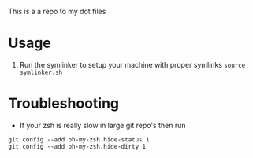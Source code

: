 This is a a repo to my dot files

# Usage
1. Run the symlinker to setup your machine with proper symlinks `source symlinker.sh`

# Troubleshooting
* If your zsh is really slow in large git repo's then run
```
git config --add oh-my-zsh.hide-status 1
git config --add oh-my-zsh.hide-dirty 1
```
